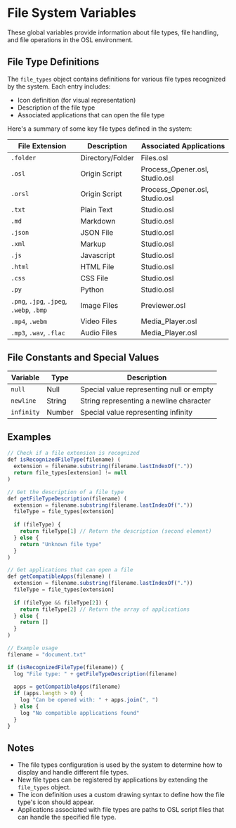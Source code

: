 # File System Variables

These global variables provide information about file types, file handling, and file operations in the OSL environment.

## File Type Definitions

The `file_types` object contains definitions for various file types recognized by the system. Each entry includes:
- Icon definition (for visual representation)
- Description of the file type
- Associated applications that can open the file type

Here's a summary of some key file types defined in the system:

| File Extension | Description | Associated Applications |
|----------------|-------------|-------------------------|
| `.folder` | Directory/Folder | Files.osl |
| `.osl` | Origin Script | Process_Opener.osl, Studio.osl |
| `.orsl` | Origin Script | Process_Opener.osl, Studio.osl |
| `.txt` | Plain Text | Studio.osl |
| `.md` | Markdown | Studio.osl |
| `.json` | JSON File | Studio.osl |
| `.xml` | Markup | Studio.osl |
| `.js` | Javascript | Studio.osl |
| `.html` | HTML File | Studio.osl |
| `.css` | CSS File | Studio.osl |
| `.py` | Python | Studio.osl |
| `.png`, `.jpg`, `.jpeg`, `.webp`, `.bmp` | Image Files | Previewer.osl |
| `.mp4`, `.webm` | Video Files | Media_Player.osl |
| `.mp3`, `.wav`, `.flac` | Audio Files | Media_Player.osl |

## File Constants and Special Values

| Variable | Type | Description |
|----------|------|-------------|
| `null` | Null | Special value representing null or empty |
| `newline` | String | String representing a newline character |
| `infinity` | Number | Special value representing infinity |

## Examples

```javascript
// Check if a file extension is recognized
def isRecognizedFileType(filename) (
  extension = filename.substring(filename.lastIndexOf("."))
  return file_types[extension] != null
)

// Get the description of a file type
def getFileTypeDescription(filename) (
  extension = filename.substring(filename.lastIndexOf("."))
  fileType = file_types[extension]
  
  if (fileType) {
    return fileType[1] // Return the description (second element)
  } else {
    return "Unknown file type"
  }
)

// Get applications that can open a file
def getCompatibleApps(filename) (
  extension = filename.substring(filename.lastIndexOf("."))
  fileType = file_types[extension]
  
  if (fileType && fileType[2]) {
    return fileType[2] // Return the array of applications
  } else {
    return []
  }
)

// Example usage
filename = "document.txt"

if (isRecognizedFileType(filename)) {
  log "File type: " + getFileTypeDescription(filename)
  
  apps = getCompatibleApps(filename)
  if (apps.length > 0) {
    log "Can be opened with: " + apps.join(", ")
  } else {
    log "No compatible applications found"
  }
}
```

## Notes

- The file types configuration is used by the system to determine how to display and handle different file types.
- New file types can be registered by applications by extending the `file_types` object.
- The icon definition uses a custom drawing syntax to define how the file type's icon should appear.
- Applications associated with file types are paths to OSL script files that can handle the specified file type.